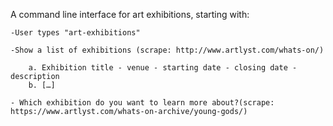 A command line interface for art exhibitions, starting with:
	
    -User types "art-exhibitions"
	
	-Show a list of exhibitions (scrape: http://www.artlyst.com/whats-on/)
	
		a. Exhibition title - venue - starting date - closing date - description
		b. […]
	
	- Which exhibition do you want to learn more about?(scrape: https://www.artlyst.com/whats-on-archive/young-gods/)


